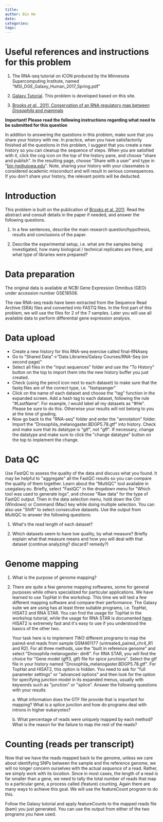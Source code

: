 ```yaml
---
title: 
author: Bin He
date: 
categories:
tags:
---
```


# Useful references and instructions for this problem
1. The RNA-seq tutorial on ICON produced by the Minnesota Supercomputing Institute, named "MSI_DGE_Galaxy_Human_2017_Spring.pdf"

2. [Galaxy Tutorial](https://galaxyproject.github.io/training-material/topics/transcriptomics/tutorials/ref-based/tutorial.html). This problem is developed based on this site.

3. [Brooks _et al_., 2011, Conservation of an RNA regulatory map between _Drosophila_ and mammals](https://www.ncbi.nlm.nih.gov/pmc/articles/PMC3032923/)

**Important! Please read the following instructions regarding what need to be submitted for this question**

In addition to answering the questions in this problem, make sure that you share your history with me. In practice, when you have satisfactorily finished all the questions in this problem, I suggest that you create a new history so you can cleanup the sequence of steps. When you are satisfied with it, click the cog icon on the top of the history pane, and choose "share and publish". In the resulting page, choose "Share with a user" and type in "bin-he@uiowa.edu". Note, sharing your history with your classmates is considered academic misconduct and will result in serious consequences. If you don't share your history, the relevant points will be deducted.


# Introduction
This problem is built on the publication of [Brooks et al. 2011](https://www.ncbi.nlm.nih.gov/pmc/articles/PMC3032923/). Read the abstract and consult details in the paper if needed, and answer the following questions.

1. In a few sentences, describe the main research question/hypothesis, results and conclusions of the paper.

2. Describe the experimental setup, i.e. what are the samples being investigated, how many biological / technical replicates are there, and what type of libraries were prepared?

# Data preparation

The original data is available at NCBI Gene Expression Omnibus (GEO) under accession number GSE18508.

The raw RNA-seq reads have been extracted from the Sequence Read Archive (SRA) files and converted into FASTQ files. In the first part of this problem, we will use the files for 2 of the 7 samples. Later you will use all available data to perform differential gene expression analysis.

# Data upload

- Create a new history for this RNA-seq exercise called final-RNAseq
- Go to "Shared Data"->"Data Libraries/Galaxy Courses/RNA-Seq (on second page)"
- Select all files in the "input sequences" folder and use the "To History" button on the top to import them into the new history buffer you just created.
- Check (using the pencil icon next to each dataset) to make sure that the fastq files are of the correct type, i.e. "fastqsanger"
- Click on the name of each dataset and choose the "tag" function in the expanded screen. Add a hash tag to each dataset, following the rule "#LastName". For example, I would label all my datasets as "#He". Please be sure to do this. Otherwise your results will not belong to you at the time of grading.
- Now go back to the "RNA-seq" folder and enter the "annotation" folder. Import the "Drosophila_melanogaster.BDGP5.78.gtf" into history. Check and make sure that its datatype is "gtf", not "gff". If necessary, change the datatype and make sure to click the "change datatype" button on the top to implement the change.

# Data QC

Use FastQC to assess the quality of the data and discuss what you found. It may be helpful to "aggregate" all the FastQC results so you can compare the quality of them together. Learn about the "MultiQC" tool available in usegalaxy.eu. Briefly, select "FastQC" in the dropdown menu for "Which tool was used to generate logs", and choose "Raw data" for the type of FastQC output. Then in the data selection menu, hold down the Ctrl (Windows) or Command (Mac) key while doing multiple selection. You can also use "Shift" to select consecutive datasets. Use the output from MultiQC to answer the following questions:

1. What's the read length of each dataset?


1. Which datasets seem to have low quality, by what measure? Briefly explain what that measure means and how you will deal with that dataset (continue analyzing? discard? remedy?)



# Genome mapping

1. What is the purpose of genome mapping?




2. There are quite a few genome mapping softwares, some for general purposes while others specialized for particular applications. We have learned to use TopHat in the workshop. This time we will test a few different mapping software and compare their performance. The Galaxy suite we are using has at least three suitable programs, i.e. TopHat, HISAT2 and RNA STAR. You can find the usage for TopHat in the workshop tutorial, while the usage for RNA STAR is documented [here](https://galaxyproject.github.io/training-material/topics/transcriptomics/tutorials/ref-based/tutorial.html#mapping-1). HISAT2 is extremely fast and it's easy to use if you understood the basics of the other two.

    Your task here is to implement _TWO_ different programs to map the paired-end reads from sample GSM461177 (untreated_paired_chr4_R1 and R2). For all three methods, use the "built in reference genome" and select "Drosophila melanogaster: dm6". For RNA STAR, you will find the choice for "Gene model (gff3, gtf) file for spice junctions". Select the gtf file in your history named "Drosophila_melanogaster.BDGP5.78.gtf". For TopHat and HISAT2, this option is hidden. You need to ask for "full parameter settings" or "advanced options" and then look for the option for specifying junction model in its expanded menus, usually with keywords such as "junction" or "splice". Answer the following questions with your results

    a. What information does the GTF file provide that is important for mapping? What is a splice junction and how do programs deal with introns in higher eukaryotes?


    b. What percentage of reads were uniquely mapped by each method? What is the reason for the failure to map the rest of the reads?

# Counting (reads per transcript)

Now that we have the reads mapped back to the genome, unless we care about identifying SNPs between the sample and the reference genome, we will no longer concern ourselves with the actual _sequence_ of a read. Rather, we simply work with its _location_. Since in most cases, the length of a read is far smaller than a gene, we need to tally the total number of reads that map to a particular gene, a process called (feature) counting. Again there are many ways to achieve this goal. We will use the featureCount program to do this.

Follow the Galaxy tutorial and apply featureCounts to the mapped reads file (bam) you just generated. You can use the output from either of the two programs you have used.



